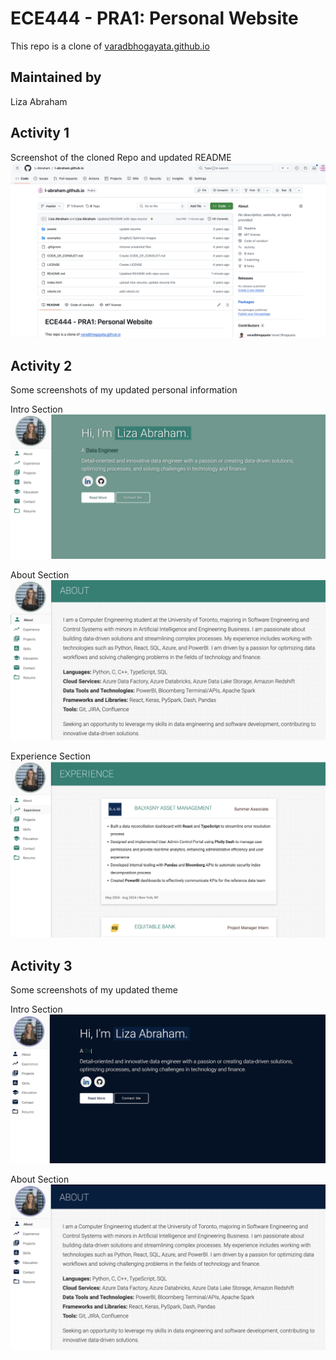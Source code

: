 # ECE444 - PRA1: Personal Website

This repo is a clone of [varadbhogayata.github.io](https://github.com/varadbhogayata/varadbhogayata.github.io)

## Maintained by
Liza Abraham

## Activity 1
Screenshot of the cloned Repo and updated README
![Repository Screenshot](assets/img/PRA1_actitivty1.png)

## Activity 2
Some screenshots of my updated personal information

Intro Section
![Repository Screenshot](assets/img/liza_img/intro.png)

About Section
![Repository Screenshot](assets/img/liza_img/about_section.png)

Experience Section
![Repository Screenshot](assets/img/liza_img/experience_section.png)

## Activity 3
Some screenshots of my updated theme

Intro Section
![Repository Screenshot](assets/img/liza_img/Intro_theme.png)

About Section
![Repository Screenshot](assets/img/liza_img/about_theme.png)
